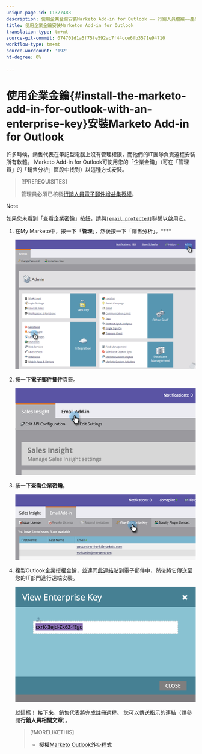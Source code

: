 ```yaml
---
unique-page-id: 11377488
description: 使用企業金鑰安裝Marketo Add-in for Outlook —— 行銷人員檔案——產品檔案
title: 使用企業金鑰安裝Marketon Add-in for Outlook
translation-type: tm+mt
source-git-commit: 074701d1a5f75fe592ac7f44cce6fb3571e94710
workflow-type: tm+mt
source-wordcount: '192'
ht-degree: 0%

---
```



# 使用企業金鑰{#install-the-marketo-add-in-for-outlook-with-an-enterprise-key}安裝Marketo Add-in for Outlook

許多時候，銷售代表在筆記型電腦上沒有管理權限，而他們的IT團隊負責遠程安裝所有軟體。 Marketo Add-in for Outlook可使用您的「企業金鑰」（可在「管理員」的「銷售分析」區段中找到）以這種方式安裝。

>[!PREREQUISITES]
>
>管理員必須已核發[行銷人員電子郵件增益集授權](issue-a-marketo-email-add-in-license.md)。

>[!NOTE]
>
>如果您未看到「查看企業密鑰」按鈕，請與[`[email protected]`](http://docs.marketo.com/cdn-cgi/l/email-protection#1c6f696c6c736e685c717d6e77796873327f7371)聯繫以啟用它。

1. 在My Marketo中，按一下「**管理**」，然後按一下「銷售分析」。****

   ![](assets/image2016-7-25-14-3a22-3a12.png)

1. 按一下&#x200B;**電子郵件插件**&#x200B;頁籤。

   ![](assets/image2016-7-25-14-3a23-3a57.png)

1. 按一下&#x200B;**查看企業密鑰**。

   ![](assets/image2016-7-25-14-3a35-3a38.png)

1. 複製Outlook企業授權金鑰，並連同[此連結](marketo-outlook-plugin-installation-by-it.md)貼到電子郵件中，然後將它傳送至您的IT部門進行遠端安裝。

   ![](assets/image2016-7-25-14-3a39-3a9.png)

   就這樣！ 接下來，銷售代表將完成[註冊過程](authorize-the-marketo-outlook-plugin.md)。 您可以傳送指示的連結（請參閱&#x200B;**行銷人員相關文章**）。

   >[!MORELIKETHIS]
   >
   >
   >    
   >    
   >    * [授權Marketo Outlook外掛程式](authorize-the-marketo-outlook-plugin.md)


